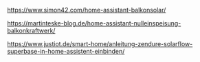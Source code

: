 https://www.simon42.com/home-assistant-balkonsolar/

https://martinteske-blog.de/home-assistant-nulleinspeisung-balkonkraftwerk/

https://www.justiot.de/smart-home/anleitung-zendure-solarflow-superbase-in-home-assistent-einbinden/